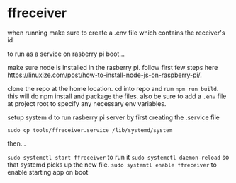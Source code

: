 # ffreceiver

when running make sure to create a .env file which contains the receiver's id


to run as a service on rasberry pi boot...


make sure node is installed in the rasberry pi. follow first few steps here
https://linuxize.com/post/how-to-install-node-js-on-raspberry-pi/.


clone the repo at the home location. cd into repo and run `npm run build`. this will do npm install and package
the files. also be sure to add a `.env` file at project root to specify any necessary env variables.

setup system d to run rasberry pi server by first creating the .service file

`sudo cp tools/ffreceiver.service /lib/systemd/system`

then...

`sudo systemctl start ffreceiver` to run it
`sudo systemctl daemon-reload` so that systemd picks up the new file.
`sudo systemtl enable ffreceiver` to enable starting app on boot



